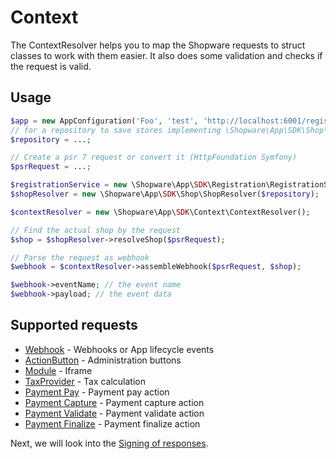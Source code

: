 # Context

The ContextResolver helps you to map the Shopware requests to struct classes to work with them easier.
It also does some validation and checks if the request is valid.

## Usage

```php
$app = new AppConfiguration('Foo', 'test', 'http://localhost:6001/register/callback');
// for a repository to save stores implementing \Shopware\App\SDK\Shop\ShopRepositoryInterface, see FileShopRepository as an example
$repository = ...;

// Create a psr 7 request or convert it (HttpFoundation Symfony)
$psrRequest = ...;

$registrationService = new \Shopware\App\SDK\Registration\RegistrationService($app, $repository);
$shopResolver = new \Shopware\App\SDK\Shop\ShopResolver($repository);

$contextResolver = new \Shopware\App\SDK\Context\ContextResolver();

// Find the actual shop by the request
$shop = $shopResolver->resolveShop($psrRequest);

// Parse the request as webhook
$webhook = $contextResolver->assembleWebhook($psrRequest, $shop);

$webhook->eventName; // the event name
$webhook->payload; // the event data
```

## Supported requests

- [Webhook](../src/Context/Webhook/WebhookAction.php) - Webhooks or App lifecycle events
- [ActionButton](../src/Context/ActionButton/ActionButtonAction.php) - Administration buttons
- [Module](../src/Context/Module/ModuleAction.php) - Iframe
- [TaxProvider](../src/Context/TaxProvider/TaxProviderAction.php) - Tax calculation
- [Payment Pay](../src/Context/Payment/PaymentPayAction.php) - Payment pay action
- [Payment Capture](../src/Context/Payment/PaymentCaptureAction.php) - Payment capture action
- [Payment Validate](../src/Context/Payment/PaymentValidateAction.php) - Payment validate action
- [Payment Finalize](../src/Context/Payment/PaymentFinalizeAction.php) - Payment finalize action

Next, we will look into the [Signing of responses](./04-signing.md).
